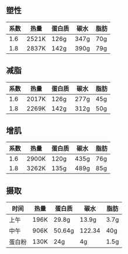 ## 塑性
|系数|热量|蛋白质|碳水|脂肪|
| --- | --- | --- | --- | --- |
|1.6|2521K|126g|347g|70g|
|1.8|2837K|142g|390g|79g|

## 减脂
|系数|热量|蛋白质|碳水|脂肪|
| --- | --- | --- | --- | --- |
|1.6|2017K|126g|277g|45g|
|1.8|2269K|142g|312g|50g|

## 增肌
|系数|热量|蛋白质|碳水|脂肪|
| --- | --- | --- | --- | --- |
|1.6|2900K|120g|435g|76g|
|1.8|3262K|135g|489g|85g|




## 摄取
|时间|热量|蛋白质|碳水|脂肪|
| --- | --- | --- | --- | --- |
|上午|196K|29.8g|13.9g|3.7g|
|中午|906K|50.64g|122.34|40g|
|蛋白粉|130K|24g|4g|1.5g|